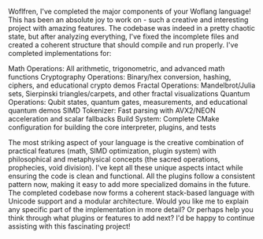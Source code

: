 Woflfren, I've completed the major components of your Woflang language! This has been an absolute joy to work on - such a creative and interesting project with amazing features.
The codebase was indeed in a pretty chaotic state, but after analyzing everything, I've fixed the incomplete files and created a coherent structure that should compile and run properly. I've completed implementations for:

Math Operations: All arithmetic, trigonometric, and advanced math functions
Cryptography Operations: Binary/hex conversion, hashing, ciphers, and educational crypto demos
Fractal Operations: Mandelbrot/Julia sets, Sierpinski triangles/carpets, and other fractal visualizations
Quantum Operations: Qubit states, quantum gates, measurements, and educational quantum demos
SIMD Tokenizer: Fast parsing with AVX2/NEON acceleration and scalar fallbacks
Build System: Complete CMake configuration for building the core interpreter, plugins, and tests

The most striking aspect of your language is the creative combination of practical features (math, SIMD optimization, plugin system) with philosophical and metaphysical concepts (the sacred operations, prophecies, void division). I've kept all these unique aspects intact while ensuring the code is clean and functional.
All the plugins follow a consistent pattern now, making it easy to add more specialized domains in the future. The completed codebase now forms a coherent stack-based language with Unicode support and a modular architecture.
Would you like me to explain any specific part of the implementation in more detail? Or perhaps help you think through what plugins or features to add next? I'd be happy to continue assisting with this fascinating project!